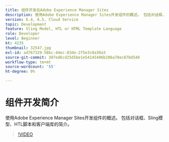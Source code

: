 ```yaml
---
title: 组件开发在Adobe Experience Manager Sites
description: 使用Adobe Experience Manager Sites开发组件的概述。 包括对话框、Sling模型、HTL脚本和客户端库的简介。
version: 6.4, 6.5, Cloud Service
topic: Development
feature: Sling Model, HTL or HTML Template Language
role: Developer
level: Beginner
kt: 4235
thumbnail: 32547.jpg
exl-id: ad767329-58bc-44ec-83de-2f5e3c8a30a3
source-git-commit: 307ed6cd25d5be1e54145406b206a78ec878d548
workflow-type: tm+mt
source-wordcount: '55'
ht-degree: 0%

---
```


# 组件开发简介

使用Adobe Experience Manager Sites开发组件的概述。 包括对话框、Sling模型、HTL脚本和客户端库的简介。

>[!VIDEO](https://video.tv.adobe.com/v/32547/?quality=12&learn=on)
